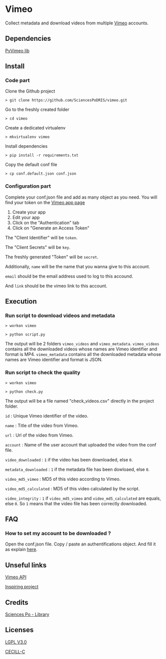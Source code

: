 # Vimeo
Collect metadata and download videos from multiple [Vimeo](https://vimeo.com/) accounts.


## Dependencies

[PyVimeo lib](https://github.com/vimeo/vimeo.py)


## Install

### Code part
Clone the Github project

`> git clone https://github.com/SciencesPoDRIS/vimeo.git`

Go to the freshly created folder

`> cd vimeo`

Create a dedicated virtualenv

`> mkvirtualenv vimeo`

Install dependencies

`> pip install -r requirements.txt`

Copy the default conf file

`> cp conf.default.json conf.json`

### Configuration part

Complete your conf.json file and add as many object as you need.
You will find your token on the [Vimeo app page](https://developer.vimeo.com/apps/)

1. Create your app
2. Edit your app
3. Click on the "Authentication" tab
4. Click on "Generate an Access Token"

The "Client Identifier" will be `token`.

The "Client Secrets" will be `key`.

The freshly generated "Token" will be `secret`.

Additionally, `name` will be the name that you wanna give to this account.

`email` should be the email address used to log to this accound.

And `link` should be the vimeo link to this account.


## Execution

### Run script to download videos and metadata
`> workon vimeo`

`> python script.py`

The output will be 2 folders `vimeo_videos` and `vimeo_metadata`. `vimeo_videos` contains all the downloaded videos whose names are Vimeo identifier and format is MP4. `vimeo_metadata` contains all the downloaded metadata whose names are Vimeo identifier and format is JSON.


### Run script to check the quality
`> workon vimeo`

`> python check.py`

The output will be a file named "check_videos.csv" directly in the project folder.

`id` : Unique Vimeo identifier of the video.

`name` : Title of the video from Vimeo.

`url` : Url of the video from Vimeo.

`account` : Name of the user account that uploaded the video from the conf file.

`video_downloaded` : `1` if the video has been downloaded, else `0`.

`metadata_downloaded` : `1` if the metadata file has been dowloaed, else `0`.

`video_md5_vimeo` : MD5 of this video according to Vimeo.

`video_md5_calculated` : MD5 of this video calculated by the script.

`video_integrity` : `1` if `video_md5_vimeo` and `video_md5_calculated` are equals, else `0`. So `1` means that the video file has been correctly downloaded.


## FAQ

### How to set my account to be downloaded ?

Open the conf.json file. Copy / paste an authentifications object. And fill it as explain [here]().


## Unseful links

[Vimeo API](https://developer.vimeo.com/api/start)

[Inspiring project](https://github.com/yeeking/vimeo-account-downloader)


## Credits
[Sciences Po - Library](http://www.sciencespo.fr/bibliotheque/en)


## Licenses
[LGPL V3.0](http://www.gnu.org/licenses/lgpl.txt "LGPL V3.0")

[CECILL-C](http://www.cecill.info/licences/Licence_CeCILL-C_V1-fr.html "CECILL-C")